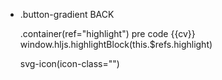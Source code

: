 - .button-gradient BACK

  .container(ref="highlight")
  pre
  code {{cv}}
  window.hljs.highlightBlock(this.\$refs.highlight)

  svg-icon(icon-class="")